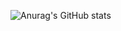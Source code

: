 ![Anurag's GitHub stats](https://github-readme-stats.vercel.app/api?username=abdeldev007&show_icons=true&theme=tokyonight)

